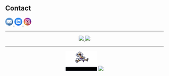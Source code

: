 ## Contact
<div id="contacts">
 <a href="mailto:chintakjoshi17@gmail.com" target="_blank" alt="whatsapp to contact">
  <img  src="./assets/email.png" alt="email to contact" width="5%">
 </a>
  <a href="https://www.linkedin.com/in/chintakjoshi/" target="_blank" alt="LinkedIn to contact">
  <img  src="./assets/linkedin.png"  width="5%">
 </a>
 <a href="https://www.instagram.com/chintak_joshi" target="_blank" alt="instagram to contact">
  <img  src="./assets/instagram.png"  width="5%">
 </a>
</div>

---

<div align="center">
 <!-- contribuições/commits/etc  --> 
 <a href="https://github.com/chintakjoshi" >
      <img height="200em" src="https://github-readme-stats.vercel.app/api?username=chintakjoshi&show_icons=true&theme=transparent&text_color=ffffff&title_color=1E90FF&icon_color=708090&card_width=400&bg_color=000000&border_color=1E90FF"/>
 </a>
 
  <!-- contador de linguagem  --> 
<a href="https://github.com/chintakjoshi">
    <img height="200em" src="https://github-readme-stats.vercel.app/api/top-langs/?username=chintakjoshi&langs_count=10&theme=transparent&text_color=ffffff&card_width=400&layout=compact&title_color=1E90FF&bg_color=000000&border_color=1E90FF"/>
</a> 
<!--&border_color=1E90FF-->
</div>

 ---

<div align="center">
 <img src="./assets/luffy.gif" width="20%" loop autoplay>
 
<img src="https://komarev.com/ghpvc/?username=chintakjoshi&&style=flat-square" />
</div>
